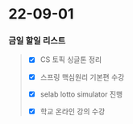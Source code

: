# 22-09-01
### 금일 할일 리스트

> - [x] CS 토픽 싱글톤 정리
>
> - [x] 스프링 핵심원리 기본편 수강
>
> - [x] selab lotto simulator 진행
>
> - [x] 학교 온라인 강의 수강
